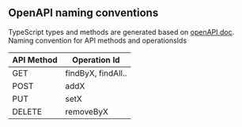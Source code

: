 ## OpenAPI naming conventions

TypeScript types and methods are generated based on [openAPI doc](coffee-o-meter-openapi.yaml).
Naming convention for API methods and operationsIds

| API Method | Operation Id       |
| ---------- | ------------------ |
| GET        | findByX, findAll.. |
| POST       | addX               |
| PUT        | setX               |
| DELETE     | removeByX          |